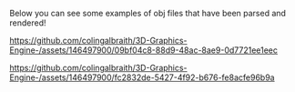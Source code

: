 Below you can see some examples of obj files that have been parsed and rendered!

https://github.com/colingalbraith/3D-Graphics-Engine-/assets/146497900/09bf04c8-88d9-48ac-8ae9-0d7721ee1eec



https://github.com/colingalbraith/3D-Graphics-Engine-/assets/146497900/fc2832de-5427-4f92-b676-fe8acfe96b9a

